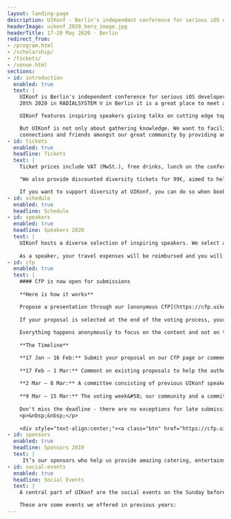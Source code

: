 ```yaml
---
layout: landing-page
description: UIKonf - Berlin's independent conference for serious iOS developers.
headerImage: uikonf_2020_hero_image.jpg
headerTitle: 17-20 May 2020 · Berlin
redirect_from:
- /program.html
- /scholarship/
- /tickets/
- /venue.html
sections:
- id: introduction
  enabled: true
  text: |
    UIKonf is Berlin's independent conference for serious iOS developers. Taking place from May 17th to
    20th 2020 in RADIALSYSTEM V in Berlin it is a great place to meet and connect with experienced developers from all over Europe.

    UIKonf features inspiring speakers giving talks on cutting edge topics in iOS development, mobile design and business.

    But UIKonf is not only about gathering knowledge. We want to facilitate new
    connections and friends amongst our great community by providing an inclusive setting where all participants feel safe and welcome. In order to achieve that, we expect all to abide by our <a href="coc">Code of Conduct</a>
- id: tickets
  enabled: true
  headline: Tickets
  text: |
    Ticket prices include VAT (MwSt.), free drinks, lunch on the conference days and the UIKonf party. See <a href="refunds">our refunds policy</a> if you are not sure about your plans in May.

    "We also provide discounted diversity tickets for 99€, aimed to help underrepresented groups in tech. This includes but isn’t limited to: women, people of colour, LGBTQIA+ people, disabled people and generally people who are unable to attend without financial assistance. If you think you are eligible for a diversity ticket, simply <a href="https://forms.gle/cg8SiTo9ryk5nqzU6" target="_blank">fill out the application form</a>."

    If you want to support diversity at UIKonf, you can do so when booking your ticket. Simply select the additional "Scholarship Sponsor" package which provides one ticket for our diversity ticket applicants.
- id: schedule
  enabled: true
  headline: Schedule
- id: speakers
  enabled: true
  headline: Speakers 2020
  text: |
    UIKonf hosts a diverse selection of inspiring speakers. We select and invite about half of our speakers. The other half is selected by our community through our anonymous call for proposals system. Details coming soon. 
    
    As a speaker, your travel expenses will be reimbursed and you will be our guests at our selected Hotel in Berlin. Of course, we will also reimburse you for your ticket if you already have purchased one.
- id: cfp
  enabled: true
  text: |
    #### CfP is now open for submissions
    
    **Here is how it works**

    Propose a presentation through our [anonymous CfP](https://cfp.uikonf.com). Others will help you refine and focus it by making suggestions. Keep updating your proposal bearing those suggestions in mind.  
    
    If your proposal is selected at the end of the voting process, your travel expenses will be reimbursed and you will be our guests at our selected hotel in Berlin. Of course, we will also reimburse your ticket if you already have purchased one. In addition, you can choose to take part in a free 1-on-1 stage & speech training. And of course, you will also have access to all activities UIKonf offers its attendees.
    
    Everything happens anonymously to focus on the content and not on the names. Remember that our Code of Conduct applies to proposals and comments as well, so please be nice.
    
    **The Timeline**

    **17 Jan – 16 Feb:** Submit your proposal on our CfP page or comment on already submitted proposals. We accept any topic you deem interesting may it be technical, design-focused, about building / running / failing a company or how to get a rocket into space using Swift - Inspire us! For inspiration, you can check out the speakers or videos of 2019.
        
    **17 Feb – 1 Mar:** Comment on existing proposals to help the authors improve their talks. You can help talks you'd like to see at UIKonf 2020 become even better and maybe get elected for the final eight.
    
    **2 Mar – 8 Mar:** A committee consisting of previous UIKonf speakers will do a preselection of the talks ahead of voting by the community.
    
    **9 Mar – 15 Mar:** The voting week&#58; our community and a committee consisting of previous UIKonf speakers will vote on their eight favorite talks. The final eight talks will be determined by equally weighing the votes from the public and the committee. We will inform everyone who participated in the CfP in the week after that and announce the chosen speakers one by one.
    
    Don't miss the deadline - there are no exceptions for late submissions.
    <p>&nbsp;&nbsp;</p>  
      
    <div style="text-align:center;"><a class="btn" href="https://cfp.uikonf.com">Submit Your Talk</a></div>
- id: sponsors
  enabled: true
  headline: Sponsors 2019
  text: |
     It’s our sponsors who help us provide amazing catering, entertainment and generally make UIKonf an awesome event. If you or your company is interested in helping us and putting the FUN (... / coffee / food/ ...) into UIKonf, we are happy to <a href="mailto:sponsors@uikonf.com">discuss options with you</a>.
- id: social-events
  enabled: true
  headline: Social Events
  text: |
    A central part of UIKonf are the social events on the Sunday before the conference. Not only do you get to enjoy Berlin for a day but they also give you a first opportunity to get to know other participants of the conference in a fun atmosphere.

    These are some events we offered in previous years:
---
```

